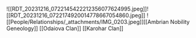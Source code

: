 ![[RDT_20231216_0722145422212356077624995.jpeg]]![[RDT_20231216_0722174920014778667054860.jpeg]]
![[People/Relationships/_attachments/IMG_0203.jpeg]][[Ambrian Nobility Geneology]]
[[Odaiova Clan]]
[[Karohar Clan]]